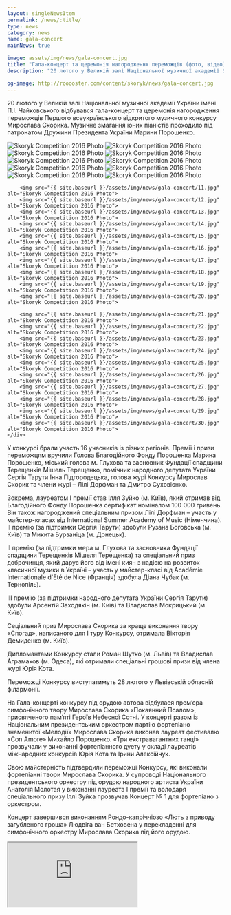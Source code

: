 ```yaml
---
layout: singleNewsItem
permalink: /news/:title/
type: news
category: news
name: gala-concert
mainNews: true

image: assets/img/news/gala-concert.jpg
title: "Гала-концерт та церемонія нагородження переможців (фото, відео)"
description: "20 лютого у Великій залі Національної музичної академії України імені П.І. Чайковського відбувався гала-концерт та церемонія нагородження переможців Першого всеукраїнського відкритого музичного конкурсу Мирослава Скорика"

og-image: http://rooooster.com/content/skoryk/news/gala-concert.jpg
---
```


20 лютого у Великій залі Національної музичної академії України імені П.І. Чайковського відбувався гала-концерт та церемонія нагородження переможців Першого всеукраїнського відкритого музичного конкурсу Мирослава Скорика. Музичне змагання юних піаністів проходило під патронатом Дружини Президента України Марини Порошенко.

<div class="gallery">
    <div class="fotorama">
        <img src="{{ site.baseurl }}/assets/img/news/gala-concert/01.jpg" alt="Skoryk Competition 2016 Photo">
        <img src="{{ site.baseurl }}/assets/img/news/gala-concert/02.jpg" alt="Skoryk Competition 2016 Photo">
        <img src="{{ site.baseurl }}/assets/img/news/gala-concert/03.jpg" alt="Skoryk Competition 2016 Photo">
        <img src="{{ site.baseurl }}/assets/img/news/gala-concert/04.jpg" alt="Skoryk Competition 2016 Photo">
        <img src="{{ site.baseurl }}/assets/img/news/gala-concert/05.jpg" alt="Skoryk Competition 2016 Photo">
        <img src="{{ site.baseurl }}/assets/img/news/gala-concert/06.jpg" alt="Skoryk Competition 2016 Photo">
        <img src="{{ site.baseurl }}/assets/img/news/gala-concert/07.jpg" alt="Skoryk Competition 2016 Photo">
        <img src="{{ site.baseurl }}/assets/img/news/gala-concert/08.jpg" alt="Skoryk Competition 2016 Photo">
        <img src="{{ site.baseurl }}/assets/img/news/gala-concert/09.jpg" alt="Skoryk Competition 2016 Photo">
        <img src="{{ site.baseurl }}/assets/img/news/gala-concert/10.jpg" alt="Skoryk Competition 2016 Photo">

        <img src="{{ site.baseurl }}/assets/img/news/gala-concert/11.jpg" alt="Skoryk Competition 2016 Photo">
        <img src="{{ site.baseurl }}/assets/img/news/gala-concert/12.jpg" alt="Skoryk Competition 2016 Photo">
        <img src="{{ site.baseurl }}/assets/img/news/gala-concert/13.jpg" alt="Skoryk Competition 2016 Photo">
        <img src="{{ site.baseurl }}/assets/img/news/gala-concert/14.jpg" alt="Skoryk Competition 2016 Photo">
        <img src="{{ site.baseurl }}/assets/img/news/gala-concert/15.jpg" alt="Skoryk Competition 2016 Photo">
        <img src="{{ site.baseurl }}/assets/img/news/gala-concert/16.jpg" alt="Skoryk Competition 2016 Photo">
        <img src="{{ site.baseurl }}/assets/img/news/gala-concert/17.jpg" alt="Skoryk Competition 2016 Photo">
        <img src="{{ site.baseurl }}/assets/img/news/gala-concert/18.jpg" alt="Skoryk Competition 2016 Photo">
        <img src="{{ site.baseurl }}/assets/img/news/gala-concert/19.jpg" alt="Skoryk Competition 2016 Photo">
        <img src="{{ site.baseurl }}/assets/img/news/gala-concert/20.jpg" alt="Skoryk Competition 2016 Photo">

        <img src="{{ site.baseurl }}/assets/img/news/gala-concert/21.jpg" alt="Skoryk Competition 2016 Photo">
        <img src="{{ site.baseurl }}/assets/img/news/gala-concert/22.jpg" alt="Skoryk Competition 2016 Photo">
        <img src="{{ site.baseurl }}/assets/img/news/gala-concert/23.jpg" alt="Skoryk Competition 2016 Photo">
        <img src="{{ site.baseurl }}/assets/img/news/gala-concert/24.jpg" alt="Skoryk Competition 2016 Photo">
        <img src="{{ site.baseurl }}/assets/img/news/gala-concert/25.jpg" alt="Skoryk Competition 2016 Photo">
        <img src="{{ site.baseurl }}/assets/img/news/gala-concert/26.jpg" alt="Skoryk Competition 2016 Photo">
        <img src="{{ site.baseurl }}/assets/img/news/gala-concert/27.jpg" alt="Skoryk Competition 2016 Photo">
        <img src="{{ site.baseurl }}/assets/img/news/gala-concert/28.jpg" alt="Skoryk Competition 2016 Photo">
        <img src="{{ site.baseurl }}/assets/img/news/gala-concert/29.jpg" alt="Skoryk Competition 2016 Photo">
        <img src="{{ site.baseurl }}/assets/img/news/gala-concert/30.jpg" alt="Skoryk Competition 2016 Photo">
    </div>
</div>

У конкурсі брали участь 16 учасників із різних регіонів. Премії і призи переможцям вручили Голова Благодійного Фонду Порошенка Марина Порошенко, міський голова м. Глухова та засновник Фундації спадщини Терещенків Мішель Терещенко, помічник народного депутата України Сергія Тарути Інна Підгородецька, голова журі Конкурсу Мирослав Скорик та члени журі – Лілі Дорфман та Дмитро Суховієнко.

Зокрема, лауреатом І премії став Ілля Зуйко (м. Київ), який отримав від Благодійного Фонду Порошенка сертифікат номіналом 100 000 гривень. Він також нагороджений спеціальним призом Лілі Дорфман – участь у майстер-класах  від International Summer Academy of Music (Німеччина).
ІІ премію (за підтримки Сергія Тарути) здобули Рузана Боговська (м. Київ) та Микита Бурзанiца  (м. Донецьк).

ІІ премію (за підтримки мера м. Глухова та засновника Фундації спадщини Терещенків Мішеля Терещенка) та спеціальний приз доброчинця, який дарує його від імені киян з надією на розвиток класичної музики в Україні – участь у майстер-класі від Académie Internationale d'Eté de Nice (Франція) здобула Діана Чубак (м. Тернопіль).

ІІІ премію (за підтримки народного депутата України Сергія Тарути) здобули Арсентій Заходякін (м. Київ) та Владислав Мокрицький (м. Київ).

Сеціальний приз Мирослава Скорика за краще виконання твору «Спогад», написаного для І туру Конкурсу, отримала Вікторія Демиденко (м. Київ).

Дипломантами Конкурсу стали Роман Шутко (м. Львів) та Владислав Аграмаков  (м. Одеса), які отримали спеціальні грошові призи від члена журі Юрія Кота.

Переможці Конкурсу виступатимуть 28 лютого у Львівській обласній філармонії.

На Гала-концерті конкурсу під орудою автора відбулася прем’єра симфонічного твору Мирослава Скорика  «Покаянний Псалом», присвяченого пам’яті Героїв Небесної Сотні. У концерті разом із Національним президентським оркестром партію фортепіано знаменитої «Мелодії» Мирослава Скорика виконав лауреат фестивалю «Con Amore»  Михайло Порошенко. «Три екстравагантних танці» прозвучали у виконанні фортепіанного дуету у складі лауреатів міжнародних конкурсів Юрія Кота та Ірини Алексійчук.

Свою майстерність підтвердили переможці Конкурсу, які виконали фортепіанні твори Мирослава Скорика. У супроводі Національного президентського оркестру під орудою народного артиста України Анатолія Молотая у виконанні лауреата І премії та володаря спеціального призу Іллі Зуйка прозвучав Концерт № 1 для фортепіано з оркестром.

Концерт завершився виконанням Рондо-капріччіозо «Лють з приводу загубленого гроша» Людвіга ван Бетховена у перекладенні для симфонічного оркестру Мирослава Скорика під його орудою.

<div class="video-content">
    <div class="video-content__ratio">
        <iframe class="video-content__iframe" src="https://www.youtube.com/embed/MEYOo3N1c-c"></iframe>
    </div>
</div>

